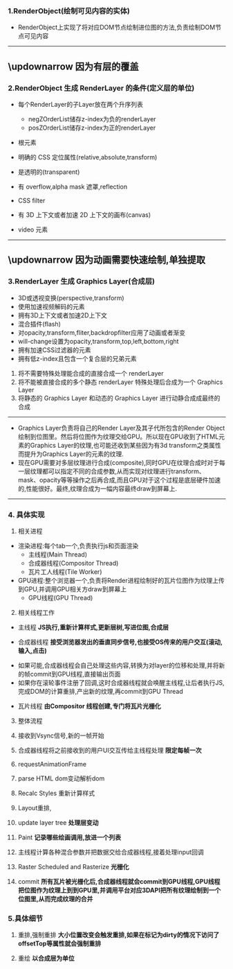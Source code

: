 ### 1.RenderObject(绘制可见内容的实体)
- RenderObject上实现了将对应DOM节点绘制进位图的方法,负责绘制DOM节点可见内容
---
\updownarrow 因为有层的覆盖
---

### 2.RenderObject 生成 RenderLayer 的条件(定义层的单位)
- 每个RenderLayer的子Layer放在两个升序列表
  + negZOrderList储存z-index为负的renderLayer
  + posZOrderList储存z-index为正的renderLayer

- 根元素
- 明确的 CSS 定位属性(relative,absolute,transform)
- 是透明的(transparent)
- 有 overflow,alpha mask 遮罩,reflection
- CSS filter
- 有 3D 上下文或者加速 2D 上下文的画布(canvas)
- video 元素
---
\updownarrow 因为动画需要快速绘制,单独提取
---
### 3.RenderLayer 生成 Graphics Layer(合成层)

- 3D或透视变换(perspective,transform)
- 使用加速视频解码的元素
- 拥有3D上下文或者加速2D上下文
- 混合插件(flash)
- 对opacity,transform,fliter,backdropfilter应用了动画或者渐变
- will-change设置为opacity,transform,top,left,bottom,right
- 拥有加速CSS过滤器的元素
- 拥有低z-index且包含一个复合层的兄弟元素


1. 将不需要特殊处理能合成的直接合成一个 renderLayer
2. 将不能被直接合成的多个静态 renderLayer 特殊处理后合成为一个 Graphics Layer
3. 将静态的 Graphics Layer 和动态的 Graphics Layer 进行动静合成成最终的合成

---
- Graphics Layer负责将自己的Render Layer及其子代所包含的Render Object绘制到位图里。然后将位图作为纹理交给GPU。所以现在GPU收到了HTML元素的Graphics Layer的纹理,也可能还收到某些因为有3d transform之类属性而提升为Graphics Layer的元素的纹理.
- 现在GPU需要对多层纹理进行合成(composite),同时GPU在纹理合成时对于每一层纹理都可以指定不同的合成参数,从而实现对纹理进行transform、mask、opacity等等操作之后再合成,而且GPU对于这个过程是底层硬件加速的,性能很好。最终,纹理合成为一幅内容最终draw到屏幕上.

---
### 4. 具体实现
1. 相关进程
- 渲染进程:每个tab一个,负责执行js和页面渲染
  + 主线程(Main Thread)
  + 合成器线程(Compositor Thread)
  + 瓦片工人线程(Tile Worker)
- GPU进程:整个浏览器一个,负责将Render进程绘制好的瓦片位图作为纹理上传到GPU,并调用GPU相关方draw到屏幕上
  + GPU线程(GPU Thread)

2. 相关线程工作
- 主线程
**JS执行,重新计算样式,更新层树,写进位图,合成层**

- 合成器线程
**接受浏览器发出的垂直同步信号,也接受OS传来的用户交互(滚动,输入,点击)**
+ 如果可能,合成器线程会自己处理这些内容,转换为对layer的位移和处理,并将新的帧commit到GPU线程,直接输出页面
+ 如果你在滚轮事件注册了回调,这时合成器线程就会唤醒主线程,让后者执行JS,完成DOM的计算重排,产出新的纹理,再commit到GPU Thread

- 瓦片线程
**由Compositor 线程创建,专门将瓦片光栅化**

3. 整体流程

1. 接收到Vsync信号,新的一帧开始

2. 合成器线程将之前接收到的用户UI交互传给主线程处理
**限定每帧一次**
3. requestAnimationFrame

4. parse HTML dom变动解析dom

5. Recalc Styles 重新计算样式

6. Layout重排,

7. update layer tree
**处理层变动**

8. Paint 
**记录哪些绘画调用,放进一个列表**

9. 主线程计算各种混合参数并把数据交给合成器线程,接着处理input回调

10. Raster Scheduled and Rasterize 
**光栅化**

11. commit
**所有瓦片被光栅化后,合成器线程就会commit到GPU线程,GPU线程把位图作为纹理上到到GPU里,并调用平台对应3DAPI把所有纹理绘制到一个位图里,从而完成纹理的合并**


### 5.具体细节
1. 重排,强制重排
**大小位置改变会触发重排,如果在标记为dirty的情况下访问了offsetTop等属性就会强制重排**

2. 重绘
**以合成层为单位**
  